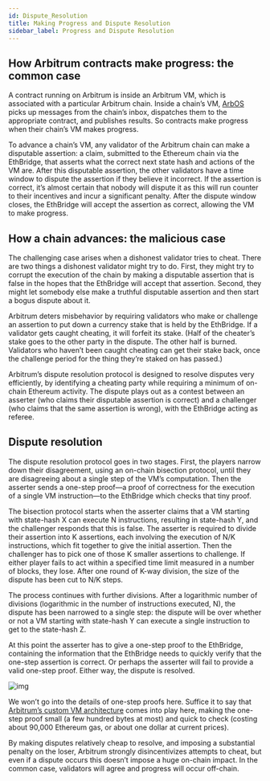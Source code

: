 ```yaml
---
id: Dispute_Resolution
title: Making Progress and Dispute Resolution
sidebar_label: Progress and Dispute Resolution
---
```


## How Arbitrum contracts make progress: the common case

A contract running on Arbitrum is inside an Arbitrum VM, which is associated with a particular Arbitrum chain. Inside a chain’s VM, [ArbOS](ArbOS.md) picks up messages from the chain’s inbox, dispatches them to the appropriate contract, and publishes results. So contracts make progress when their chain’s VM makes progress.

To advance a chain’s VM, any validator of the Arbitrum chain can make a disputable assertion: a claim, submitted to the Ethereum chain via the EthBridge, that asserts what the correct next state hash and actions of the VM are. After this disputable assertion, the other validators have a time window to dispute the assertion if they believe it incorrect. If the assertion is correct, it’s almost certain that nobody will dispute it as this will run counter to their incentives and incur a significant penalty. After the dispute window closes, the EthBridge will accept the assertion as correct, allowing the VM to make progress.

## How a chain advances: the malicious case

The challenging case arises when a dishonest validator tries to cheat. There are two things a dishonest validator might try to do. First, they might try to corrupt the execution of the chain by making a disputable assertion that is false in the hopes that the EthBridge will accept that assertion. Second, they might let somebody else make a truthful disputable assertion and then start a bogus dispute about it.

Arbitrum deters misbehavior by requiring validators who make or challenge an assertion to put down a currency stake that is held by the EthBridge. If a validator gets caught cheating, it will forfeit its stake. (Half of the cheater’s stake goes to the other party in the dispute. The other half is burned. Validators who haven’t been caught cheating can get their stake back, once the challenge period for the thing they’re staked on has passed.)

Arbitrum’s dispute resolution protocol is designed to resolve disputes very efficiently, by identifying a cheating party while requiring a minimum of on-chain Ethereum activity. The dispute plays out as a contest between an asserter (who claims their disputable assertion is correct) and a challenger (who claims that the same assertion is wrong), with the EthBridge acting as referee.

## Dispute resolution

The dispute resolution protocol goes in two stages. First, the players narrow down their disagreement, using an on-chain bisection protocol, until they are disagreeing about a single step of the VM’s computation. Then the asserter sends a one-step proof—a proof of correctness for the execution of a single VM instruction—to the EthBridge which checks that tiny proof.

The bisection protocol starts when the asserter claims that a VM starting with state-hash X can execute N instructions, resulting in state-hash Y, and the challenger responds that this is false. The asserter is required to divide their assertion into K assertions, each involving the execution of N/K instructions, which fit together to give the initial assertion. Then the challenger has to pick one of those K smaller assertions to challenge. If either player fails to act within a specified time limit measured in a number of blocks, they lose. After one round of K-way division, the size of the dispute has been cut to N/K steps.

The process continues with further divisions. After a logarithmic number of divisions (logarithmic in the number of instructions executed, N), the dispute has been narrowed to a single step: the dispute will be over whether or not a VM starting with state-hash Y can execute a single instruction to get to the state-hash Z.

At this point the asserter has to give a one-step proof to the EthBridge, containing the information that the EthBridge needs to quickly verify that the one-step assertion is correct. Or perhaps the asserter will fail to provide a valid one-step proof. Either way, the dispute is resolved.

![img](assets/Arbitrum_dispute.png)

We won’t go into the details of one-step proofs here. Suffice it to say that [Arbitrum’s custom VM architecture](AVM_Design.md) comes into play here, making the one-step proof small (a few hundred bytes at most) and quick to check (costing about 90,000 Ethereum gas, or about one dollar at current prices).

By making disputes relatively cheap to resolve, and imposing a substantial penalty on the loser, Arbitrum strongly disincentivizes attempts to cheat, but even if a dispute occurs this doesn’t impose a huge on-chain impact. In the common case, validators will agree and progress will occur off-chain.
